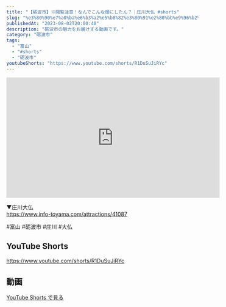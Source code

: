 ```yaml
---
title: "【砺波市】※閲覧注意！なんでこんな顔にしたん？｜庄川大仏 #shorts"
slug: "%e3%80%90%e7%a0%ba%e6%b3%a2%e5%b8%82%e3%80%91%e2%80%bb%e9%96%b2%e8%a6%a7%e6%b3%a8%e6%84%8f%ef%bc%81%e3%81%aa%e3%82%93%e3%81%a7%e3%81%93%e3%82%93%e3%81%aa%e9%a1%94%e3%81%ab%e3%81%97%e3%81%9f%e3%82%93"
publishedAt: "2023-08-02T20:00:40"
description: "砺波市の魅力をお届けする動画です。"
category: "砺波市"
tags: 
  - "富山"
  - "#shorts"
  - "砺波市"
youtubeShorts: "https://www.youtube.com/shorts/R1DuSuJiRYc"
---
```


<iframe width="560" height="315" src="https://www.youtube.com/embed/oPb8UyNd1tE" frameborder="0" allowfullscreen></iframe>

▼庄川大仏<br />
https://www.info-toyama.com/attractions/41087

#富山 #砺波市 #庄川 #大仏

## YouTube Shorts

https://www.youtube.com/shorts/R1DuSuJiRYc

## 動画

[YouTube Shorts で見る](https://www.youtube.com/shorts/R1DuSuJiRYc)

